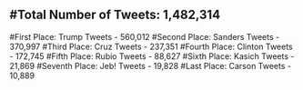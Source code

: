 #Total Number of Tweets: 1,482,314 
---
#First Place: Trump Tweets - 560,012
#Second Place: Sanders Tweets - 370,997
#Third Place: Cruz Tweets - 237,351
#Fourth Place: Clinton Tweets - 172,745
#Fifth Place: Rubio Tweets - 88,627
#Sixth Place: Kasich Tweets - 21,869
#Seventh Place: Jeb! Tweets - 19,828
#Last Place: Carson Tweets - 10,889
